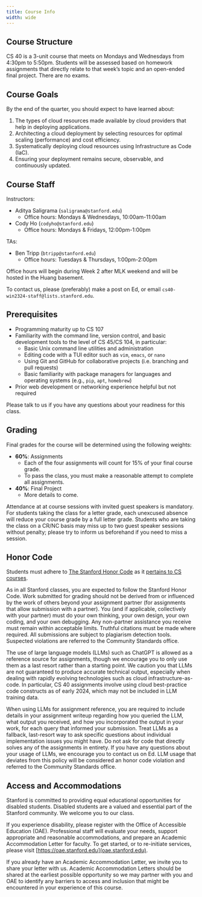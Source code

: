 ```yaml
---
title: Course Info
width: wide
---
```


## Course Structure

CS 40 is a 3-unit course that meets on Mondays and Wednesdays from 4:30pm to 5:50pm. Students will be assessed based on homework assignments that directly relate to that week’s topic and an open-ended final project. There are no exams.

## Course Goals

By the end of the quarter, you should expect to have learned about:

1. The types of cloud resources made available by cloud providers that help in deploying applications.
2. Architecting a cloud deployment by selecting resources for optimal scaling (performance) and cost efficiency.
3. Systematically deploying cloud resources using Infrastructure as Code (IaC).
4. Ensuring your deployment remains secure, observable, and continuously updated.

## Course Staff

Instructors:

* Aditya Saligrama (`saligrama@stanford.edu`)
  - Office hours: Mondays & Wednesdays, 10:00am-11:00am
* Cody Ho (`codyho@stanford.edu`)
  - Office hours: Mondays & Fridays, 12:00pm-1:00pm

TAs:

* Ben Tripp (`btripp@stanford.edu`)
  - Office hours: Tuesdays & Thursdays, 1:00pm-2:00pm

Office hours will begin during Week 2 after MLK weekend and will be hosted in the Huang basement.

To contact us, please (preferably) make a post on Ed, or email `cs40-win2324-staff@lists.stanford.edu`.

## Prerequisites

* Programming maturity up to CS 107
* Familiarity with the command line, version control, and basic development tools to the level of CS 45/CS 104, in particular:
  - Basic Unix command line utilities and administration
  - Editing code with a TUI editor such as `vim`, `emacs`, or `nano`
  - Using Git and GitHub for collaborative projects (i.e. branching and pull requests)
  - Basic familiarity with package managers for languages and operating systems (e.g., `pip`, `apt`, `homebrew`)
* Prior web development or networking experience helpful but not required

Please talk to us if you have any questions about your readiness for this class.

## Grading

Final grades for the course will be determined using the following weights:

* **60%**: Assignments
  - Each of the four assignments will count for 15% of your final course grade.
  - To pass the class, you must make a reasonable attempt to complete all assignments.
* **40%**: Final Project
  - More details to come.

Attendance at at course sessions with invited guest speakers is mandatory. For students taking the class for a letter grade, each unexcused absence will reduce your course grade by a full letter grade. Students who are taking the class on a CR/NC basis may miss up to two guest speaker sessions without penalty; please try to inform us beforehand if you need to miss a session.

## Honor Code

Students must adhere to [The Stanford Honor Code](https://communitystandards.stanford.edu/policies-and-guidance/honor-code) as it [pertains to CS courses](http://web.stanford.edu/class/archive/cs/cs106b/cs106b.1164/handouts/honor-code.pdf).

As in all Stanford classes, you are expected to follow the Stanford Honor Code. Work submitted for grading should not be derived from or influenced by the work of others beyond your assignment partner (for assignments that allow submission with a partner). You (and if applicable, collectively with your partner) must do your own thinking, your own design, your own coding, and your own debugging. Any non-partner assistance you receive must remain within acceptable limits. Truthful citations must be made where required. All submissions are subject to plagiarism detection tools. Suspected violations are referred to the Community Standards office.

The use of large language models (LLMs) such as ChatGPT is allowed as a reference source for assignments, though we encourage you to only use them as a last resort rather than a starting point. We caution you that LLMs are not guaranteed to produce accurate technical output, especially when dealing with rapidly evolving technologies such as cloud infrastructure-as-code. In particular, CS 40 assignments involve using cloud best-practice code constructs as of early 2024, which may not be included in LLM training data.

When using LLMs for assignment reference, you are required to include details in your assignment writeup regarding how you queried the LLM, what output you received, and how you incorporated the output in your work, for each query that informed your submission. Treat LLMs as a fallback, last-resort way to ask specific questions about individual implementation issues you might have. Do not ask for code that directly solves any of the assignments in entirety. If you have any questions about your usage of LLMs, we encourage you to contact us on Ed. LLM usage that deviates from this policy will be considered an honor code violation and referred to the Community Standards office.

## Access and Accommodations

Stanford is committed to providing equal educational opportunities for disabled students. Disabled students are a valued and essential part of the Stanford community. We welcome you to our class.

If you experience disability, please register with the Office of Accessible Education (OAE). Professional staff will evaluate your needs, support appropriate and reasonable accommodations, and prepare an Academic Accommodation Letter for faculty. To get started, or to re-initiate services, please visit [https://oae.stanford.edu](oae.stanford.edu).

If you already have an Academic Accommodation Letter, we invite you to share your letter with us. Academic Accommodation Letters should be shared at the earliest possible opportunity so we may partner with you and OAE to identify any barriers to access and inclusion that might be encountered in your experience of this course.
